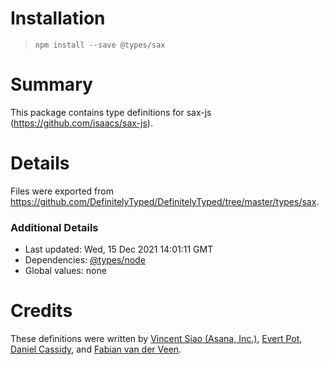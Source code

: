 # Installation
> `npm install --save @types/sax`

# Summary
This package contains type definitions for sax-js (https://github.com/isaacs/sax-js).

# Details
Files were exported from https://github.com/DefinitelyTyped/DefinitelyTyped/tree/master/types/sax.

### Additional Details
 * Last updated: Wed, 15 Dec 2021 14:01:11 GMT
 * Dependencies: [@types/node](https://npmjs.com/package/@types/node)
 * Global values: none

# Credits
These definitions were written by [Vincent Siao (Asana, Inc.)](https://github.com/vsiao), [Evert Pot](https://github.com/evert), [Daniel Cassidy](https://github.com/djcsdy), and [Fabian van der Veen](https://github.com/fvanderveen).
